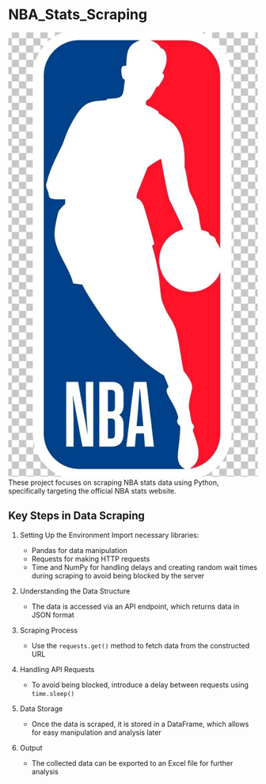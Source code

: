 # NBA_Stats_Scraping
![](NBA.jpg)
These project focuses on scraping NBA stats data using Python, specifically targeting the official NBA stats website.

## Key Steps in Data Scraping
1. Setting Up the Environment
Import necessary libraries:
	- Pandas for data manipulation
	- Requests for making HTTP requests
	- Time and NumPy for handling delays and creating random wait times during scraping to avoid being blocked by the server

2. Understanding the Data Structure
   - The data is accessed via an API endpoint, which returns data in JSON format
     
3. Scraping Process
   - Use the `requests.get()` method to fetch data from the constructed URL
     
4. Handling API Requests
   - To avoid being blocked, introduce a delay between requests using `time.sleep()`

5. Data Storage
   - Once the data is scraped, it is stored in a DataFrame, which allows for easy manipulation and analysis later

6. Output
   - The collected data can be exported to an Excel file for further analysis

